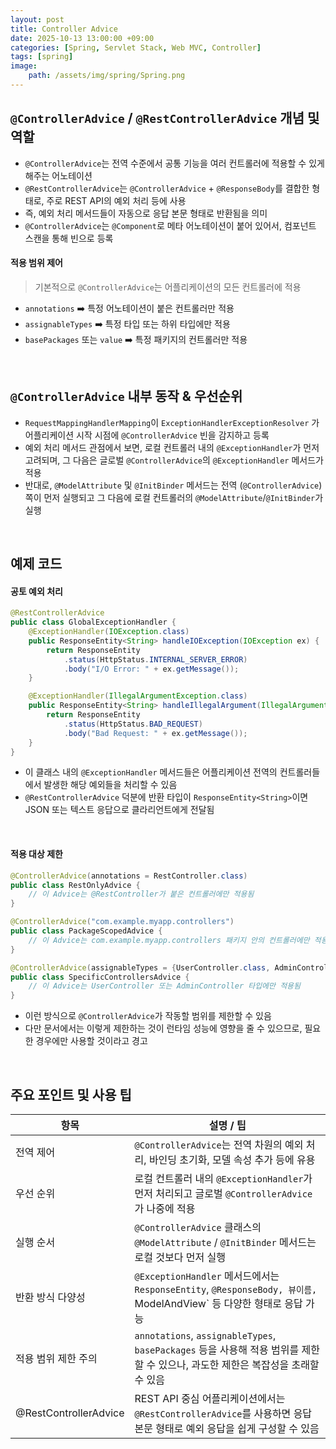 ```yaml
---
layout: post
title: Controller Advice
date: 2025-10-13 13:00:00 +09:00
categories: [Spring, Servlet Stack, Web MVC, Controller]
tags: [spring]
image:
    path: /assets/img/spring/Spring.png
---
```


## `@ControllerAdvice` / `@RestControllerAdvice` 개념 및 역할


- `@ControllerAdvice`는 전역 수준에서 공통 기능을 여러 컨트롤러에 적용할 수 있게 해주는 어노테이션
- `@RestControllerAdvice`는 `@ControllerAdvice` + `@ResponseBody`를 결합한 형태로, 주로 REST API의 예외 처리 등에 사용 
- 즉, 예외 처리 메서드들이 자동으로 응답 본문 형태로 반환됨을 의미
- `@ControllerAdvice`는 `@Component`로 메타 어노테이션이 붙어 있어서, 컴포넌트 스캔을 통해 빈으로 등록

#### 적용 범위 제어

> 기본적으로 `@ControllerAdvice`는 어플리케이션의 모든 컨트롤러에 적용

- `annotations` ➡️ 특정 어노테이션이 붙은 컨트롤러만 적용
- `assignableTypes` ➡️ 특정 타입 또는 하위 타입에만 적용
- `basePackages` 또는 `value` ➡️ 특정 패키지의 컨트롤러만 적용

<br>

## `@ControllerAdvice` 내부 동작 & 우선순위

- `RequestMappingHandlerMapping`이 `ExceptionHandlerExceptionResolver` 가 어플리케이션 시작 시점에 `@ControllerAdvice` 빈을 감지하고 등록
- 예외 처리 메서드 관점에서 보면, 로컬 컨트롤러 내의 `@ExceptionHandler`가 먼저 고려되며, 그 다음은 글로벌 `@ControllerAdvice`의 `@ExceptionHandler` 메서드가 적용
- 반대로, `@ModelAttribute` 및 `@InitBinder` 메서드는 전역 (`@ControllerAdvice`) 쪽이 먼저 실행되고 그 다음에 로컬 컨트롤러의 `@ModelAttribute`/`@InitBinder`가 실행

<br>

## 예제 코드

#### 공토 예외 처리

```java
@RestControllerAdvice
public class GlobalExceptionHandler {
    @ExceptionHandler(IOException.class) 
    public ResponseEntity<String> handleIOException(IOException ex) {
        return ResponseEntity
            .status(HttpStatus.INTERNAL_SERVER_ERROR)
            .body("I/O Error: " + ex.getMessage());
    }

    @ExceptionHandler(IllegalArgumentException.class)
    public ResponseEntity<String> handleIllegalArgument(IllegalArgumentException ex) {
        return ResponseEntity
            .status(HttpStatus.BAD_REQUEST)
            .body("Bad Request: " + ex.getMessage());
    }
}
```

- 이 클래스 내의 `@ExceptionHandler` 메서드들은 어플리케이션 전역의 컨트롤러들에서 발생한 해당 예외들을 처리할 수 있음
- `@RestControllerAdvice` 덕분에 반환 타입이 `ResponseEntity<String>`이면 JSON 또는 텍스트 응답으로 클라리언트에게 전달됨

<br>


#### 적용 대상 제한

```java
@ControllerAdvice(annotations = RestController.class)
public class RestOnlyAdvice {
    // 이 Advice는 @RestController가 붙은 컨트롤러에만 적용됨
}

@ControllerAdvice("com.example.myapp.controllers")
public class PackageScopedAdvice {
    // 이 Advice는 com.example.myapp.controllers 패키지 안의 컨트롤러에만 적용됨
}

@ControllerAdvice(assignableTypes = {UserController.class, AdminController.class})
public class SpecificControllersAdvice {
    // 이 Advice는 UserController 또는 AdminController 타입에만 적용됨
}
```

- 이런 방식으로 `@ControllerAdvice`가 작동할 범위를 제한할 수 있음
- 다만 문서에서는 이렇게 제한하는 것이 런타임 성능에 영향을 줄 수 있으므로, 필요한 경우에만 사용할 것이라고 경고

<br>

## 주요 포인트 및 사용 팁

| 항목 | 설명 / 팁 |
|---|---|
| 전역 제어 | `@ControllerAdvice`는 전역 차원의 예외 처리, 바인딩 초기화, 모델 속성 추가 등에 유용 |
| 우선 순위 | 로컬 컨트롤러 내의 `@ExceptionHandler`가 먼저 처리되고 글로벌 `@ControllerAdvice`가  나중에 적용 |
| 실행 순서 | `@ControllerAdvice` 클래스의 `@ModelAttribute` / `@InitBinder` 메서드는 로컬 것보다 먼저 실행 |
| 반환 방식 다양성 | `@ExceptionHandler` 메서드에서는 `ResponseEntity`, `@ResponseBody, 뷰이름, `ModelAndView` 등 다양한 형태로 응답 가능 |
| 적용 범위 제한 주의 | `annotations`, `assignableTypes`, `basePackages` 등을 사용해 적용 범위를 제한할 수 있으나, 과도한 제한은 복잡성을 초래할 수 있음 |
| @RestControllerAdvice | REST API 중심 어플리케이션에서는 `@RestControllerAdvice`를 사용하면 응답 본문 형태로 예외 응답을 쉽게 구성할 수 있음 |